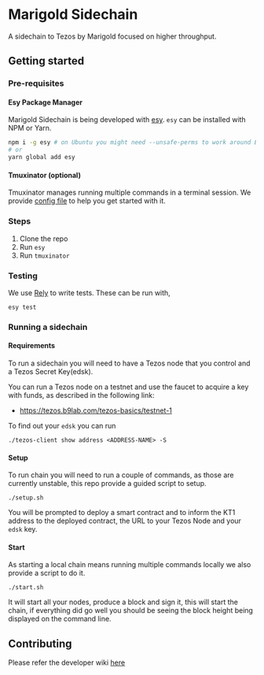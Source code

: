 # Marigold Sidechain

A sidechain to Tezos by Marigold focused on higher throughput.

## Getting started

### Pre-requisites

#### Esy Package Manager

Marigold Sidechain is being developed with
[esy](https://esy.sh/). `esy` can be installed with NPM or Yarn.

```sh
npm i -g esy # on Ubuntu you might need --unsafe-perms to work around EACCES issues
# or
yarn global add esy
```

#### Tmuxinator (optional)

Tmuxinator manages running multiple commands in a terminal session. We
provide [config file](./.tmuxinator.yml) to help you get started with
it. 

### Steps

1. Clone the repo
2. Run `esy`
3. Run `tmuxinator`

### Testing

We use [Rely](https://reason-native.com/docs/rely/) to write
tests. These can be run with,

```
esy test
```

### Running a sidechain

#### Requirements

To run a sidechain you will need to have a Tezos node that you control and a Tezos Secret Key(edsk).

You can run a Tezos node on a testnet and use the faucet to acquire a key with funds, as described in the following link:

- https://tezos.b9lab.com/tezos-basics/testnet-1

To find out your `edsk` you can run

```shell
./tezos-client show address <ADDRESS-NAME> -S
```

#### Setup

To run chain you will need to run a couple of commands, as those are currently unstable, this repo provide a guided script to setup.

```shell
./setup.sh
```

You will be prompted to deploy a smart contract and to inform the KT1 address to the deployed contract, the URL to your Tezos Node and your `edsk` key.

#### Start

As starting a local chain means running multiple commands locally we also provide a script to do it.

```shell
./start.sh
```

It will start all your nodes, produce a block and sign it, this will start the chain, if everything did go well you should be seeing the block height being displayed on the command line.

## Contributing

Please refer the developer wiki [here](https://github.com/marigold-dev/sidechain/wiki)
